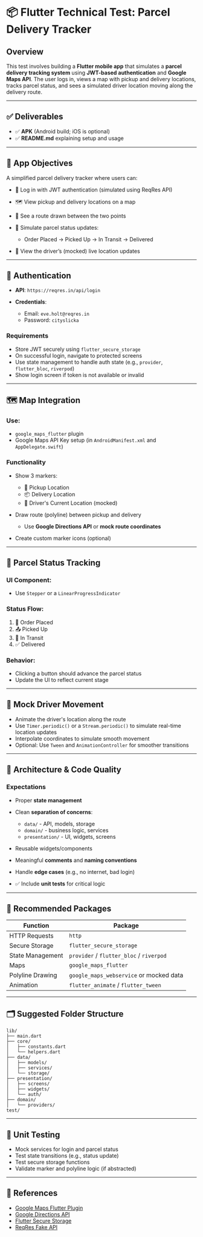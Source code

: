 # 📦 Flutter Technical Test: Parcel Delivery Tracker

## Overview

This test involves building a **Flutter mobile app** that simulates a **parcel delivery tracking system** using **JWT-based authentication** and **Google Maps API**. The user logs in, views a map with pickup and delivery locations, tracks parcel status, and sees a simulated driver location moving along the delivery route.

---

## ✅ Deliverables

* ✅ **APK** (Android build; iOS is optional)
* ✅ **README.md** explaining setup and usage

---

## 🧩 App Objectives

A simplified parcel delivery tracker where users can:

* 🔐 Log in with JWT authentication (simulated using ReqRes API)
* 🗺️ View pickup and delivery locations on a map
* 🚗 See a route drawn between the two points
* 🔄 Simulate parcel status updates:

  * Order Placed → Picked Up → In Transit → Delivered
* 🧭 View the driver’s (mocked) live location updates

---

## 🔐 Authentication

* **API**: `https://reqres.in/api/login`
* **Credentials**:

  * Email: `eve.holt@reqres.in`
  * Password: `cityslicka`

### Requirements

* Store JWT securely using `flutter_secure_storage`
* On successful login, navigate to protected screens
* Use state management to handle auth state (e.g., `provider`, `flutter_bloc`, `riverpod`)
* Show login screen if token is not available or invalid

---

## 🗺️ Map Integration

### Use:

* `google_maps_flutter` plugin
* Google Maps API Key setup (in `AndroidManifest.xml` and `AppDelegate.swift`)

### Functionality

* Show 3 markers:

  * 📍 Pickup Location
  * 📦 Delivery Location
  * 🚗 Driver's Current Location (mocked)
* Draw route (polyline) between pickup and delivery

  * Use **Google Directions API** or **mock route coordinates**
* Create custom marker icons (optional)

---

## 🚚 Parcel Status Tracking

### UI Component:

* Use `Stepper` or a `LinearProgressIndicator`

### Status Flow:

1. 📝 Order Placed
2. 📤 Picked Up
3. 🚚 In Transit
4. ✅ Delivered

### Behavior:

* Clicking a button should advance the parcel status
* Update the UI to reflect current stage

---

## 📡 Mock Driver Movement

* Animate the driver's location along the route
* Use `Timer.periodic()` or a `Stream.periodic()` to simulate real-time location updates
* Interpolate coordinates to simulate smooth movement
* Optional: Use `Tween` and `AnimationController` for smoother transitions

---

## 🧠 Architecture & Code Quality

### Expectations

* Proper **state management**
* Clean **separation of concerns**:

  * `data/` - API, models, storage
  * `domain/` - business logic, services
  * `presentation/` - UI, widgets, screens
* Reusable widgets/components
* Meaningful **comments** and **naming conventions**
* Handle **edge cases** (e.g., no internet, bad login)
* ✅ Include **unit tests** for critical logic

---

## 🔧 Recommended Packages

| Function         | Package                                  |
| ---------------- | ---------------------------------------- |
| HTTP Requests    | `http`                                   |
| Secure Storage   | `flutter_secure_storage`                 |
| State Management | `provider` / `flutter_bloc` / `riverpod` |
| Maps             | `google_maps_flutter`                    |
| Polyline Drawing | `google_maps_webservice` or mocked data  |
| Animation        | `flutter_animate` / `flutter_tween`      |

---

## 🗂️ Suggested Folder Structure

```
lib/
├── main.dart
├── core/
│   ├── constants.dart
│   └── helpers.dart
├── data/
│   ├── models/
│   ├── services/
│   └── storage/
├── presentation/
│   ├── screens/
│   ├── widgets/
│   └── auth/
├── domain/
│   └── providers/
test/
```

---

## 🧪 Unit Testing

* Mock services for login and parcel status
* Test state transitions (e.g., status update)
* Test secure storage functions
* Validate marker and polyline logic (if abstracted)

---

## 📘 References

* [Google Maps Flutter Plugin](https://pub.dev/packages/google_maps_flutter)
* [Google Directions API](https://developers.google.com/maps/documentation/directions)
* [Flutter Secure Storage](https://pub.dev/packages/flutter_secure_storage)
* [ReqRes Fake API](https://reqres.in/)
